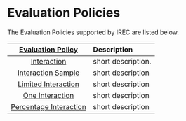 # Evaluation Policies

The Evaluation Policies supported by IREC are listed below.

| [Evaluation Policy](https://github.com/heitor57/irec/blob/master/irec/evaluation_policies/EvaluationPolicy.py) | Description
| :---: | :--- |
| [Interaction](https://github.com/heitor57/irec/blob/master/irec/evaluation_policies/Interaction.py) | short description.
| [Interaction Sample](https://github.com/heitor57/irec/blob/master/irec/evaluation_policies/InteractionSample.py) | short description  
| [Limited Interaction](https://github.com/heitor57/irec/blob/master/irec/evaluation_policies/LimitedInteraction.py) | short description  
| [One Interaction](https://github.com/heitor57/irec/blob/master/irec/evaluation_policies/OneInteraction.py) | short description 
| [Percentage Interaction](https://github.com/heitor57/irec/blob/master/irec/evaluation_policies/PercentageInteraction.py) | short description 